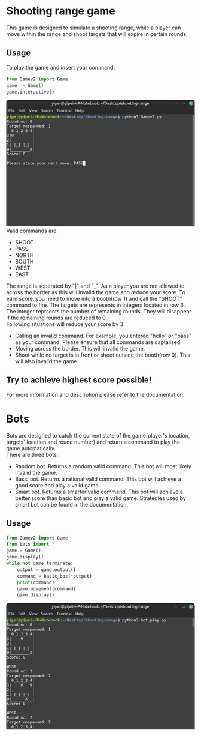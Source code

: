 # Shooting range game
This game is designed to simulate a shooting range, while a player can move within the range and shoot targets that will expire in certain rounds.

## Usage
To play the game and insert your command:
```python
from Gamev2 import Game
game  = Game()
game.interactive()
```
![game_usage](game_usage.png)
<br>
Valid commands are:
- SHOOT
- PASS
- NORTH
- SOUTH
- WEST
- EAST

The range is seperated by "|" and "_". As a player you are not allowed to across the border as this will invalid the game and reduce your score. To earn score, you need to move into a booth(row 1) and call the "SHOOT" command to fire. The targets are represents in integers located in row 3. The integer reprsents the number of remaining rounds. They will disappear if the remaining rounds are reduced to 0.
<br>
Following situations will reduce your score by 3:
- Calling an invalid command. For example, you entered "hello" or "pass" as your command. Please ensure that all commands are captalised.
- Moving across the border. This will invalid the game.
- Shoot while no target is in front or shoot outside the booth(row 0). This will also invalid the game.

## Try to achieve highest score possible!
For more information and description please refer to the documentation.

# Bots
Bots are designed to catch the current state of the game(player's location, targets' location and round number) and return a command to play the game automatically.
<br>
There are three bots:
- Random bot. Returns a random valid command. This bot will most likely invalid the game.
- Basic bot. Returns a rational valid command. This bot will achieve a good score and play a valid game.
- Smart bot. Returns a smarter valid command. This bot will achieve a better score than basic bot and play a valid game. Strategies used by smart bot can be found in the documentation.

## Usage
```python
from Gamev2 import Game
from bots import *
game = Game()
game.display()
while not game.terminate:
	output = game.output()
	command = basic_bot(*output)
	print(command)
	game.movement(command)
	game.display()
``` 
![bot_usage](bot_usage.png)
<br>
